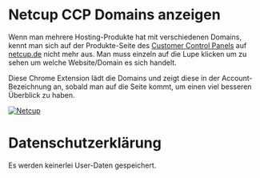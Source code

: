 # Netcup CCP Domains anzeigen

Wenn man mehrere Hosting-Produkte hat mit verschiedenen Domains, kennt man sich auf der Produkte-Seite des [Customer Control Panels](https://www.customercontrolpanel.de/) auf [netcup.de](https://www.netcup.de/?ref=189769) nicht mehr aus. Man muss einzeln auf die Lupe klicken um zu sehen um welche Website/Domain es sich handelt. 

Diese Chrome Extension lädt die Domains und zeigt diese in der Account-Bezeichnung an, sobald man auf die Seite kommt, um einen viel besseren Überblick zu haben.

[![Netcup](https://www.netcup.com/uploads/netcup_set_C_728x90_b94e135b39.png)](https://www.netcup.de/?ref=189769)

# Datenschutzerklärung

Es werden keinerlei User-Daten gespeichert.

